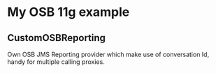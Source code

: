 My OSB 11g example
==================

CustomOSBReporting
------------------
Own OSB JMS Reporting provider which make use of conversation Id, handy for multiple calling proxies.